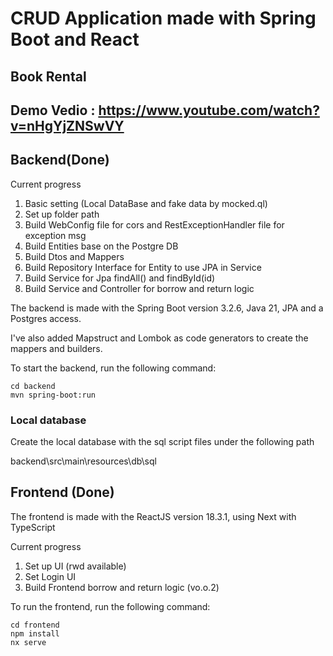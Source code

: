 # CRUD Application made with Spring Boot and React

## Book Rental

## Demo Vedio : https://www.youtube.com/watch?v=nHgYjZNSwVY

## Backend(Done)

Current progress

1. Basic setting (Local DataBase and fake data by mocked.ql)
2. Set up folder path
3. Build WebConfig file for cors and RestExceptionHandler file for exception msg
4. Build Entities base on the Postgre DB
5. Build Dtos and Mappers
6. Build Repository Interface for Entity to use JPA in Service
7. Build Service for Jpa findAll() and findById(id)
8. Build Service and Controller for borrow and return logic

The backend is made with the Spring Boot version 3.2.6, Java 21, JPA and a Postgres access.

I've also added Mapstruct and Lombok as code generators to create the mappers and builders.

To start the backend, run the following command:

```
cd backend
mvn spring-boot:run
```

### Local database

Create the local database with the sql script files under the following path

backend\src\main\resources\db\sql

## Frontend (Done)

The frontend is made with the ReactJS version 18.3.1, using Next with TypeScript

Current progress

1. Set up UI (rwd available)
2. Set Login UI
3. Build Frontend borrow and return logic (vo.o.2)

To run the frontend, run the following command:

```
cd frontend
npm install
nx serve
```
